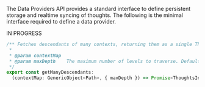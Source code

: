The Data Providers API provides a standard interface to define persistent storage and realtime syncing of thoughts. The following is the minimal interface required to define a data provider.

IN PROGRESS

```js
/** Fetches descendants of many contexts, returning them as a single ThoughtsInterface.
 *
 * @param contextMap
 * @param maxDepth    The maximum number of levels to traverse. Default: 100.
 */
export const getManyDescendants: 
  (contextMap: GenericObject<Path>, { maxDepth }) => Promise<ThoughtsInterface> 
```

